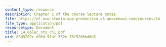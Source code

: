 ```yaml
---
content_type: resource
description: Chapter 1 of the course lecture notes.
file: https://ol-ocw-studio-app-production.s3.amazonaws.com/courses/14-06-intermediate-macroeconomic-theory-spring-2004/88d3202cd98d9fdf352e58f5200bd0d8_14_06lec_nts_ch1.pdf
file_type: application/pdf
resourcetype: Document
title: 14_06lec_nts_ch1.pdf
uid: 88d3202c-d98d-9fdf-352e-58f5200bd0d8
---
```

